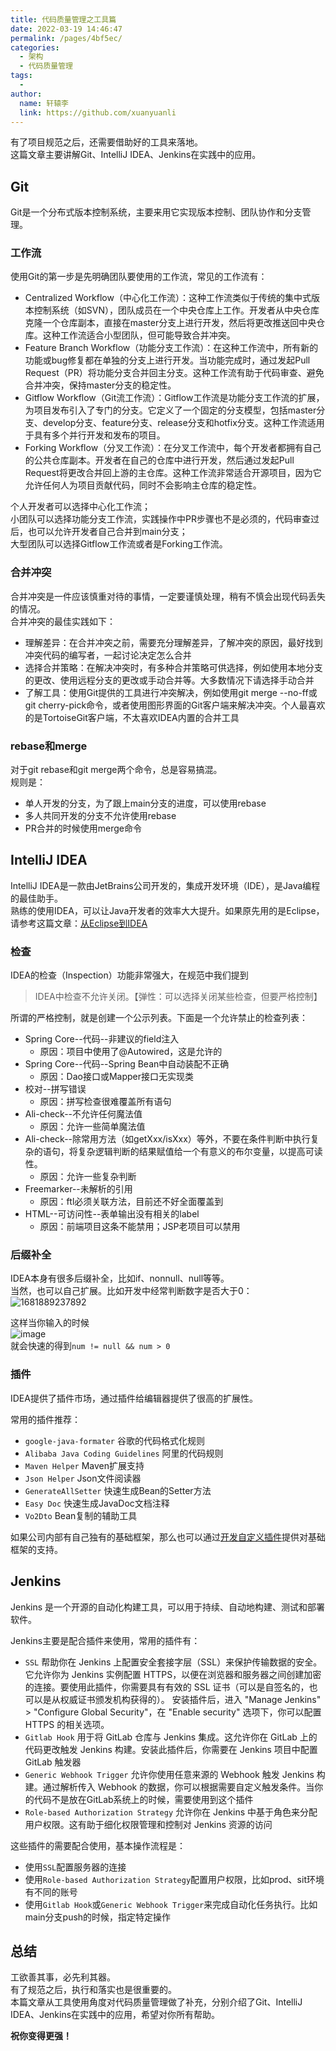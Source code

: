 ```yaml
---
title: 代码质量管理之工具篇
date: 2022-03-19 14:46:47
permalink: /pages/4bf5ec/
categories:
  - 架构
  - 代码质量管理
tags:
  - 
author: 
  name: 轩辕李
  link: https://github.com/xuanyuanli
---
```


有了项目规范之后，还需要借助好的工具来落地。  
这篇文章主要讲解Git、IntelliJ IDEA、Jenkins在实践中的应用。  
<!-- more -->

## Git
Git是一个分布式版本控制系统，主要来用它实现版本控制、团队协作和分支管理。  

### 工作流
使用Git的第一步是先明确团队要使用的工作流，常见的工作流有：
- Centralized Workflow（中心化工作流）：这种工作流类似于传统的集中式版本控制系统（如SVN），团队成员在一个中央仓库上工作。开发者从中央仓库克隆一个仓库副本，直接在master分支上进行开发，然后将更改推送回中央仓库。这种工作流适合小型团队，但可能导致合并冲突。
- Feature Branch Workflow（功能分支工作流）：在这种工作流中，所有新的功能或bug修复都在单独的分支上进行开发。当功能完成时，通过发起Pull Request（PR）将功能分支合并回主分支。这种工作流有助于代码审查、避免合并冲突，保持master分支的稳定性。
- Gitflow Workflow（Git流工作流）：Gitflow工作流是功能分支工作流的扩展，为项目发布引入了专门的分支。它定义了一个固定的分支模型，包括master分支、develop分支、feature分支、release分支和hotfix分支。这种工作流适用于具有多个并行开发和发布的项目。
- Forking Workflow（分叉工作流）：在分叉工作流中，每个开发者都拥有自己的公共仓库副本。开发者在自己的仓库中进行开发，然后通过发起Pull Request将更改合并回上游的主仓库。这种工作流非常适合开源项目，因为它允许任何人为项目贡献代码，同时不会影响主仓库的稳定性。

个人开发者可以选择中心化工作流；  
小团队可以选择功能分支工作流，实践操作中PR步骤也不是必须的，代码审查过后，也可以允许开发者自己合并到main分支；  
大型团队可以选择Gitflow工作流或者是Forking工作流。  

### 合并冲突
合并冲突是一件应该慎重对待的事情，一定要谨慎处理，稍有不慎会出现代码丢失的情况。  
合并冲突的最佳实践如下：
- 理解差异：在合并冲突之前，需要充分理解差异，了解冲突的原因，最好找到冲突代码的编写者，一起讨论决定怎么合并
- 选择合并策略：在解决冲突时，有多种合并策略可供选择，例如使用本地分支的更改、使用远程分支的更改或手动合并等。大多数情况下请选择手动合并
- 了解工具：使用Git提供的工具进行冲突解决，例如使用git merge --no-ff或git cherry-pick命令，或者使用图形界面的Git客户端来解决冲突。个人最喜欢的是TortoiseGit客户端，不太喜欢IDEA内置的合并工具

### rebase和merge
对于git rebase和git merge两个命令，总是容易搞混。  
规则是：
- 单人开发的分支，为了跟上main分支的进度，可以使用rebase
- 多人共同开发的分支不允许使用rebase
- PR合并的时候使用merge命令

## IntelliJ IDEA
IntelliJ IDEA是一款由JetBrains公司开发的，集成开发环境（IDE），是Java编程的最佳助手。    
熟练的使用IDEA，可以让Java开发者的效率大大提升。如果原先用的是Eclipse，请参考这篇文章：[从Eclipse到IDEA](/pages/ade902/)  

### 检查
IDEA的检查（Inspection）功能非常强大，在规范中我们提到
> IDEA中检查不允许关闭。【弹性：可以选择关闭某些检查，但要严格控制】

所谓的严格控制，就是创建一个公示列表。下面是一个允许禁止的检查列表：
- Spring Core--代码--非建议的field注入    
  - 原因：项目中使用了@Autowired，这是允许的
- Spring Core--代码--Spring Bean中自动装配不正确    
  - 原因：Dao接口或Mapper接口无实现类
- 校对--拼写错误
  - 原因：拼写检查很难覆盖所有语句
- Ali-check--不允许任何魔法值
  - 原因：允许一些简单魔法值
- Ali-check--除常用方法（如getXxx/isXxx）等外，不要在条件判断中执行复杂的语句，将复杂逻辑判断的结果赋值给一个有意义的布尔变量，以提高可读性。
  - 原因：允许一些复杂判断
- Freemarker--未解析的引用
  - 原因：ftl必须关联方法，目前还不好全面覆盖到
- HTML--可访问性--表单输出没有相关的label
  - 原因：前端项目这条不能禁用；JSP老项目可以禁用

### 后缀补全
IDEA本身有很多后缀补全，比如if、nonnull、null等等。    
当然，也可以自己扩展。比如开发中经常判断数字是否大于0：  
![1681889237892](https://cdn.staticaly.com/gh/xuanyuanli/Img@master/picx/1681889237892.6hco4buctf40.jpg)  

这样当你输入的时候  
![image](https://cdn.staticaly.com/gh/xuanyuanli/Img@master/picx/image.2zqm1cgz0520.jpg)  
就会快速的得到`num != null && num > 0`

### 插件
IDEA提供了插件市场，通过插件给编辑器提供了很高的扩展性。  

常用的插件推荐：
- `google-java-formater` 谷歌的代码格式化规则
- `Alibaba Java Coding Guidelines` 阿里的代码规则
- `Maven Helper` Maven扩展支持
- `Json Helper`  Json文件阅读器
- `GenerateAllSetter`  快速生成Bean的Setter方法
- `Easy Doc` 快速生成JavaDoc文档注释
- `Vo2Dto`  Bean复制的辅助工具

如果公司内部有自己独有的基础框架，那么也可以通过[开发自定义插件](/pages/2aee4f/)提供对基础框架的支持。  

## Jenkins
Jenkins 是一个开源的自动化构建工具，可以用于持续、自动地构建、测试和部署软件。  

Jenkins主要是配合插件来使用，常用的插件有：
- `SSL` 帮助你在 Jenkins 上配置安全套接字层（SSL）来保护传输数据的安全。它允许你为 Jenkins 实例配置 HTTPS，以便在浏览器和服务器之间创建加密的连接。要使用此插件，你需要具有有效的 SSL 证书（可以是自签名的，也可以是从权威证书颁发机构获得的）。
  安装插件后，进入 "Manage Jenkins" > "Configure Global Security"，在 "Enable security" 选项下，你可以配置 HTTPS 的相关选项。
- `Gitlab Hook` 用于将 GitLab 仓库与 Jenkins 集成。这允许你在 GitLab 上的代码更改触发 Jenkins 构建。安装此插件后，你需要在 Jenkins 项目中配置 GitLab 触发器
- `Generic Webhook Trigger` 允许你使用任意来源的 Webhook 触发 Jenkins 构建。通过解析传入 Webhook 的数据，你可以根据需要自定义触发条件。当你的代码不是放在GitLab系统上的时候，需要使用到这个插件
- `Role-based Authorization Strategy` 允许你在 Jenkins 中基于角色来分配用户权限。这有助于细化权限管理和控制对 Jenkins 资源的访问

这些插件的需要配合使用，基本操作流程是：
- 使用`SSL`配置服务器的连接
- 使用`Role-based Authorization Strategy`配置用户权限，比如prod、sit环境有不同的账号
- 使用`Gitlab Hook`或`Generic Webhook Trigger`来完成自动化任务执行。比如main分支push的时候，指定特定操作

## 总结
工欲善其事，必先利其器。  
有了规范之后，执行和落实也是很重要的。  
本篇文章从工具使用角度对代码质量管理做了补充，分别介绍了Git、IntelliJ IDEA、Jenkins在实践中的应用，希望对你所有帮助。

**祝你变得更强！**
